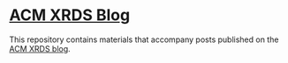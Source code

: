 # [ACM XRDS Blog]

This repository contains materials that accompany posts published on the [ACM XRDS blog]. 

[ACM XRDS Blog]: http://xrds.acm.org/blog
[ACM XRDS blog]: http://xrds.acm.org/blog
